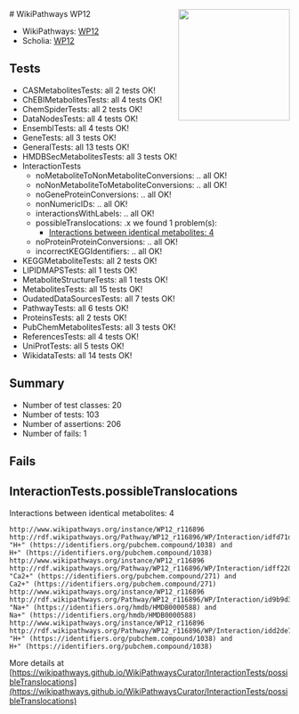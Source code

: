 <img style="float: right; width: 200px" src="https://upload.wikimedia.org/wikipedia/commons/thumb/8/83/Wplogo_with_text_500.png/640px-Wplogo_with_text_500.png" />
# WikiPathways WP12

* WikiPathways: [WP12](https://new.wikipathways.org/pathways/WP12)
* Scholia: [WP12](https://scholia.toolforge.org/wikipathways/WP12)
## Tests
* CASMetabolitesTests: all 2 tests OK!
* ChEBIMetabolitesTests: all 4 tests OK!
* ChemSpiderTests: all 2 tests OK!
* DataNodesTests: all 4 tests OK!
* EnsemblTests: all 4 tests OK!
* GeneTests: all 3 tests OK!
* GeneralTests: all 13 tests OK!
* HMDBSecMetabolitesTests: all 3 tests OK!
* InteractionTests
    * noMetaboliteToNonMetaboliteConversions: .. all OK!
    * noNonMetaboliteToMetaboliteConversions: .. all OK!
    * noGeneProteinConversions: .. all OK!
    * nonNumericIDs: .. all OK!
    * interactionsWithLabels: .. all OK!
    * possibleTranslocations: .x we found 1 problem(s):
        * [Interactions between identical metabolites: 4](#d59038c7)
    * noProteinProteinConversions: .. all OK!
    * incorrectKEGGIdentifiers: .. all OK!
* KEGGMetaboliteTests: all 2 tests OK!
* LIPIDMAPSTests: all 1 tests OK!
* MetaboliteStructureTests: all 1 tests OK!
* MetabolitesTests: all 15 tests OK!
* OudatedDataSourcesTests: all 7 tests OK!
* PathwayTests: all 6 tests OK!
* ProteinsTests: all 2 tests OK!
* PubChemMetabolitesTests: all 3 tests OK!
* ReferencesTests: all 4 tests OK!
* UniProtTests: all 5 tests OK!
* WikidataTests: all 14 tests OK!


## Summary

* Number of test classes: 20
* Number of tests: 103
* Number of assertions: 206
* Number of fails: 1

## Fails

<a name="d59038c7" />

## InteractionTests.possibleTranslocations

Interactions between identical metabolites: 4
```
http://www.wikipathways.org/instance/WP12_r116896 http://rdf.wikipathways.org/Pathway/WP12_r116896/WP/Interaction/idfd71dced "H+" (https://identifiers.org/pubchem.compound/1038) and 
H+" (https://identifiers.org/pubchem.compound/1038)
http://www.wikipathways.org/instance/WP12_r116896 http://rdf.wikipathways.org/Pathway/WP12_r116896/WP/Interaction/idff22054c "Ca2+" (https://identifiers.org/pubchem.compound/271) and 
Ca2+" (https://identifiers.org/pubchem.compound/271)
http://www.wikipathways.org/instance/WP12_r116896 http://rdf.wikipathways.org/Pathway/WP12_r116896/WP/Interaction/id9b9d3cf3 "Na+" (https://identifiers.org/hmdb/HMDB0000588) and 
Na+" (https://identifiers.org/hmdb/HMDB0000588)
http://www.wikipathways.org/instance/WP12_r116896 http://rdf.wikipathways.org/Pathway/WP12_r116896/WP/Interaction/idd2de7709 "H+" (https://identifiers.org/pubchem.compound/1038) and 
H+" (https://identifiers.org/pubchem.compound/1038)
```

More details at [https://wikipathways.github.io/WikiPathwaysCurator/InteractionTests/possibleTranslocations](https://wikipathways.github.io/WikiPathwaysCurator/InteractionTests/possibleTranslocations)

